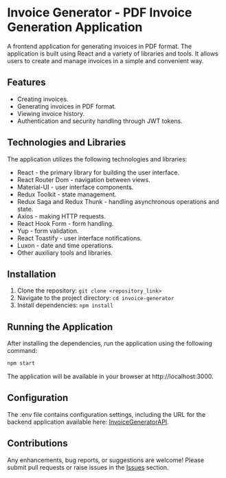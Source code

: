 # Invoice Generator - PDF Invoice Generation Application

A frontend application for generating invoices in PDF format. The application is built using React and a variety of libraries and tools. It allows users to create and manage invoices in a simple and convenient way.

## Features

- Creating invoices.
- Generating invoices in PDF format.
- Viewing invoice history.
- Authentication and security handling through JWT tokens.

## Technologies and Libraries

The application utilizes the following technologies and libraries:

- React - the primary library for building the user interface.
- React Router Dom - navigation between views.
- Material-UI - user interface components.
- Redux Toolkit - state management.
- Redux Saga and Redux Thunk - handling asynchronous operations and state.
- Axios - making HTTP requests.
- React Hook Form - form handling.
- Yup - form validation.
- React Toastify - user interface notifications.
- Luxon - date and time operations.
- Other auxiliary tools and libraries.

## Installation

1. Clone the repository: `git clone <repository_link>`
2. Navigate to the project directory: `cd invoice-generator`
3. Install dependencies: `npm install`

## Running the Application

After installing the dependencies, run the application using the following command:
```bash
npm start
```

The application will be available in your browser at http://localhost:3000.

## Configuration

The .env file contains configuration settings, including the URL for the backend application available here: [InvoiceGeneratorAPI](https://github.com/Seba2471/InvoiceGeneratorAPI).

## Contributions

Any enhancements, bug reports, or suggestions are welcome! Please submit pull requests or raise issues in the [Issues](https://github.com/Seba2471/InvoiceGeneratorAPI/issues) section.
